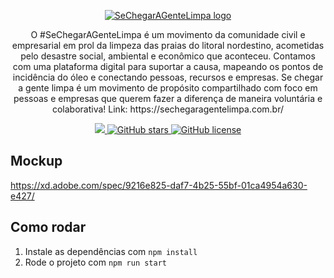 
<p align="center">
  <a href="http://citi.org.br">
    <img src="https://i.imgur.com/Ffp2hs9.png" alt="SeChegarAGenteLimpa logo"/>
  </a>
</p> <!-- ./Logo -->

<p align="center">O #SeChegarAGenteLimpa é um movimento da comunidade civil e empresarial em prol da limpeza das praias do litoral nordestino, acometidas pelo desastre social, ambiental e econômico que aconteceu. Contamos com uma plataforma digital para suportar a causa, mapeando os pontos de incidência do óleo e conectando pessoas, recursos e empresas. Se chegar a gente limpa é um movimento de propósito compartilhado com foco em pessoas e empresas que querem fazer a diferença de maneira voluntária e colaborativa!
Link: https://sechegaragentelimpa.com.br/ 
</p>
<p align="center">
  <a href="https://github.com/CITi-UFPE/sechegaragentelimpa/issues">
    <img src="https://img.shields.io/github/issues/CITi-UFPE/nordeste-limpo">  
  </a>
  <a href="https://github.com/CITi-UFPE/sechegaragentelimpao/stargazers">
    <img alt="GitHub stars" src="https://img.shields.io/github/stars/CITi-UFPE/nordeste-limpo">
  </a>
  <a href="https://github.com/CITi-UFPE/sechegaragentelimpa/blob/master/LICENSE">
    <img alt="GitHub license" src="https://img.shields.io/github/license/CITi-UFPE/nordeste-limpo">
  </a>
</p>


## Mockup
<a>https://xd.adobe.com/spec/9216e825-daf7-4b25-55bf-01ca4954a630-e427/</a>

## Como rodar
1. Instale as dependências com `npm install`
2. Rode o projeto com `npm run start`
